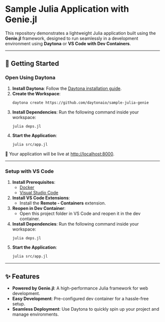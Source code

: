 # Sample Julia Application with Genie.jl  

This repository demonstrates a lightweight Julia application built using the **Genie.jl** framework, designed to run seamlessly in a development environment using **Daytona** or **VS Code with Dev Containers**.  

---

## 🚀 Getting Started  

### Open Using Daytona  

1. **Install Daytona**: Follow the [Daytona installation guide](https://www.daytona.io/docs/installation/installation/).  
2. **Create the Workspace**:  
   ```bash  
   daytona create https://github.com/daytonaio/sample-julia-genie  
   ```  
3. **Install Dependencies**: Run the following command inside your workspace:  
   ```bash  
   julia deps.jl  
   ```  
4. **Start the Application**:  
   ```bash  
   julia src/app.jl  
   ```  

🎉 Your application will be live at [http://localhost:8000](http://localhost:8000).  

---

### Setup with VS Code  

1. **Install Prerequisites**:  
   - [Docker](https://www.docker.com/)  
   - [Visual Studio Code](https://code.visualstudio.com/)  
2. **Install VS Code Extensions**:  
   - Install the **Remote - Containers** extension.  
3. **Reopen in Dev Container**:  
   - Open this project folder in VS Code and reopen it in the dev container.  
4. **Install Dependencies**: Run the following command inside your workspace:  
   ```bash  
   julia deps.jl  
   ```  
5. **Start the Application**:  
   ```bash  
   julia src/app.jl  
   ```  

---

## ✨ Features  

- **Powered by Genie.jl**: A high-performance Julia framework for web development.  
- **Easy Development**: Pre-configured dev container for a hassle-free setup.  
- **Seamless Deployment**: Use Daytona to quickly spin up your project and manage environments.